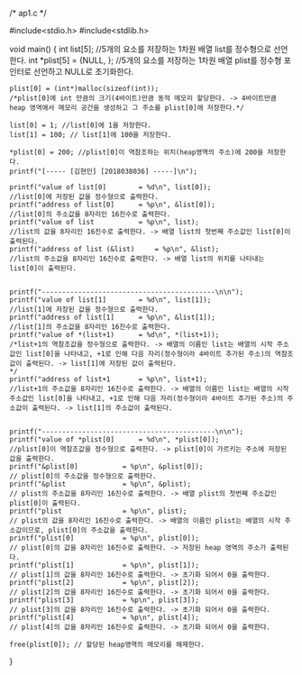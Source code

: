 /* ap1.c */

#include<stdio.h>
#include<stdlib.h>

void main()
{
	int list[5]; //5개의 요소를 저장하는 1차원 배열 list를 정수형으로 선언한다.
	int *plist[5] = {NULL, };
	//5개의 요소를 저장하는 1차원 배열 plist를 정수형 포인터로 선언하고 NULL로 초기화한다.

	plist[0] = (int*)malloc(sizeof(int));
	/*plist[0]에 int 만큼의 크기(4바이트)만큼 동적 메모리 할당한다. -> 4바이트만큼 heap 영역에서 메모리 공간을 생성하고 그 주소를 plist[0]에 저장한다.*/

	list[0] = 1; //list[0]에 1을 저장한다.
	list[1] = 100; // list[1]에 100을 저장한다.

	*plist[0] = 200; //plist[0]이 역참조하는 위치(heap영역의 주소)에 200을 저장한다.
	printf("[----- [김현민] [2018038036] -----]\n");

	printf("value of list[0] 		= %d\n", list[0]);
	//list[0]에 저장된 값을 정수형으로 출력한다.
	printf("address of list[0]		= %p\n", &list[0]);
	//list[0]의 주소값을 8자리인 16진수로 출력한다.
	printf("value of list 			= %p\n", list);
	//list의 값을 8자리인 16진수로 출력한다. -> 배열 list의 첫번째 주소값인 list[0]이 출력된다.
	printf("address of list (&list)		= %p\n", &list);
	//list의 주소값을 8자리인 16진수로 출력한다. -> 배열 list의 위치를 나타내는 list[0]이 출력된다.


	printf("-------------------------------------------\n\n");
	printf("value of list[1] 		= %d\n", list[1]);
	//list[1]에 저장된 값을 정수형으로 출력한다.
	printf("address of list[1]		= %p\n", &list[1]);
	//list[1]의 주소값을 8자리인 16진수로 출력한다.
	printf("value of *(list+1) 		= %d\n", *(list+1));
	/*list+1의 역참조값을 정수형으로 출력한다. -> 배열의 이름인 list는 배열의 시작 주소값인 list[0]을 나타내고, +1로 인해 다음 자리(정수형이라 4바이트 추가된 주소)의 역참조 값이 출력된다. -> list[1]에 저장된 값이 출력된다.
	*/
	printf("address of list+1		= %p\n", list+1);
	//list+1의 주소값을 8자리인 16진수로 출력한다. -> 배열의 이름인 list는 배열의 시작 주소값인 list[0]을 나타내고, +1로 인해 다음 자리(정수형이라 4바이트 추가된 주소)의 주소값이 출력된다. -> list[1]의 주소값이 출력된다.


	printf("-------------------------------------------\n\n");
	printf("value of *plist[0] 		= %d\n", *plist[0]);
	//plist[0]이 역참조값을 정수형으로 출력한다. -> plist[0]이 가르키는 주소에 저장된 값을 출력한다.
	printf("&plist[0]			= %p\n", &plist[0]);
	// plist[0]의 주소값을 정수형으로 출력한다.
	printf("&plist			 	= %p\n", &plist);
	// plist의 주소값을 8자리인 16진수로 출력한다. -> 배열 plist의 첫번째 주소값인 plist[0]이 출력된다.
	printf("plist			 	= %p\n", plist);
	// plist의 값을 8자리인 16진수로 출력한다. -> 배열의 이름인 plist는 배열의 시작 주소값이므로, plist[0]의 주소값을 출력한다.
	printf("plist[0]		 	= %p\n", plist[0]);
	// plist[0]의 값을 8자리인 16진수로 출력한다. -> 저장된 heap 영역의 주소가 출력된다.
	printf("plist[1]		 	= %p\n", plist[1]);
	// plist[1]의 값을 8자리인 16진수로 출력한다. -> 초기화 되어서 0을 출력한다.
	printf("plist[2]		 	= %p\n", plist[2]);
	// plist[2]의 값을 8자리인 16진수로 출력한다. -> 초기화 되어서 0을 출력한다.
	printf("plist[3]			= %p\n", plist[3]);
	// plist[3]의 값을 8자리인 16진수로 출력한다. -> 초기화 되어서 0을 출력한다.
	printf("plist[4]			= %p\n", plist[4]);
	// plist[4]의 값을 8자리인 16진수로 출력한다. -> 초기화 되어서 0을 출력한다.

	free(plist[0]); // 할당된 heap영역의 메모리를 해제한다.
}
